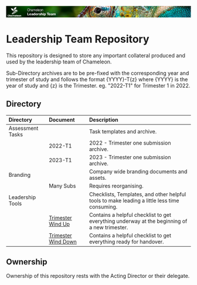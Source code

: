 <img src="branding/images/chameleon-leadership-banner-slim.png" alt="Chameleon Leadership Team" width="768"/>

# Leadership Team Repository

This repository is designed to store any important collateral produced and used by the leadership team of Chameleon.

Sub-Directory archives are to be pre-fixed with the corresponding year and trimester of study and follows the format {YYYY}-T{z} where {YYYY} is the year of study and {z} is the Trimester.
eg. "2022-T1" for Trimester 1 in 2022.

## Directory 
| Directory | Document | Description|
|:---   |:---   |:---   |
|Assessment Tasks  | | Task templates and archive.  |
|    |   2022-T1 | 2022 - Trimester one submission archive. |
|    |   2023-T1 | 2023 - Trimester one submission archive. |
|Branding|     | Company wide branding documents and assets. |
|    | Many Subs | Requires reorganising. |
|Leadership Tools | | Checklists, Templates, and other helpful tools to make leading a little less time consuming.|
|     | <a href="https://github.com/Chameleon-company/LeadershipTeam/blob/f8b8d97fcf5018f07fdc27ab9428d0df832da66d/Leadership%20Tools/Trimester%20Wind%20Up.md" target="_blank">Trimester Wind Up</a>  | Contains a helpful checklist to get everything underway at the beginning of a new trimester. |
|     | <a href="https://github.com/Chameleon-company/LeadershipTeam/blob/f8b8d97fcf5018f07fdc27ab9428d0df832da66d/Leadership%20Tools/Trimester%20Wind%20Down.md" target="_blank">Trimester Wind Down</a>  | Contains a helpful checklist to get everything ready for handover. |

## Ownership
Ownership of this repository rests with the Acting Director or their delegate.
